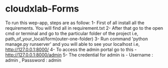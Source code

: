 # cloudxlab-Forms

To run this wep-app, steps are as follow:
  1- First of all install all the requirements. You will find all in requirement.txt
  2- After that go to the open cmd or terminal and go to the particular folder of the project i.e, path_of_your_local/form(outer-one-folder)
  3- Run command 'python manage.py runserver' and you will able to see your localhost i.e, http://127.0.0.1:8000/
  4- To access the admin portal go to this - http://127.0.0.1:8000/admin
  5- The credential for admin is - Username : admin , Passsword : admin

